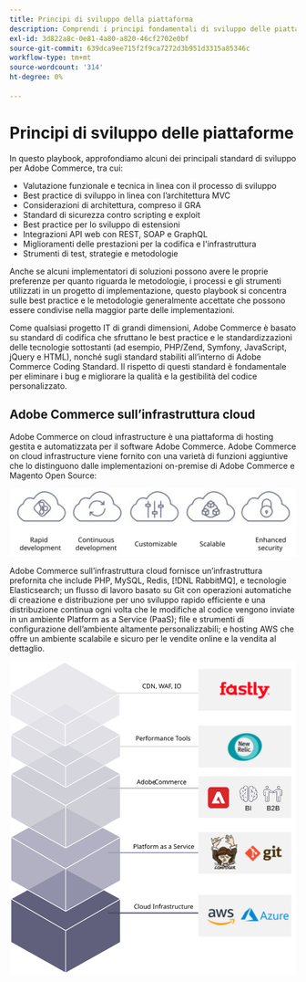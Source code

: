 ```yaml
---
title: Principi di sviluppo della piattaforma
description: Comprendi i principi fondamentali di sviluppo delle piattaforme quando lavori con Adobe Commerce.
exl-id: 3d822a8c-0e81-4a80-a820-46cf2702e0bf
source-git-commit: 639dca9ee715f2f9ca7272d3b951d3315a85346c
workflow-type: tm+mt
source-wordcount: '314'
ht-degree: 0%

---
```


# Principi di sviluppo delle piattaforme

In questo playbook, approfondiamo alcuni dei principali standard di sviluppo per Adobe Commerce, tra cui:

- Valutazione funzionale e tecnica in linea con il processo di sviluppo
- Best practice di sviluppo in linea con l’architettura MVC
- Considerazioni di architettura, compreso il GRA
- Standard di sicurezza contro scripting e exploit
- Best practice per lo sviluppo di estensioni
- Integrazioni API web con REST, SOAP e GraphQL
- Miglioramenti delle prestazioni per la codifica e l&#39;infrastruttura
- Strumenti di test, strategie e metodologie

Anche se alcuni implementatori di soluzioni possono avere le proprie preferenze per quanto riguarda le metodologie, i processi e gli strumenti utilizzati in un progetto di implementazione, questo playbook si concentra sulle best practice e le metodologie generalmente accettate che possono essere condivise nella maggior parte delle implementazioni.

Come qualsiasi progetto IT di grandi dimensioni, Adobe Commerce è basato su standard di codifica che sfruttano le best practice e le standardizzazioni delle tecnologie sottostanti (ad esempio, PHP/Zend, Symfony, JavaScript, jQuery e HTML), nonché sugli standard stabiliti all’interno di Adobe Commerce Coding Standard. Il rispetto di questi standard è fondamentale per eliminare i bug e migliorare la qualità e la gestibilità del codice personalizzato.

## Adobe Commerce sull’infrastruttura cloud

Adobe Commerce on cloud infrastructure è una piattaforma di hosting gestita e automatizzata per il software Adobe Commerce. Adobe Commerce on cloud infrastructure viene fornito con una varietà di funzioni aggiuntive che lo distinguono dalle implementazioni on-premise di Adobe Commerce e Magento Open Source:

![Infografiche dei componenti di Adobe Commerce](../../assets/playbooks/commerce-cloud.svg)

Adobe Commerce sull’infrastruttura cloud fornisce un’infrastruttura prefornita che include PHP, MySQL, Redis, [!DNL RabbitMQ], e tecnologie Elasticsearch; un flusso di lavoro basato su Git con operazioni automatiche di creazione e distribuzione per uno sviluppo rapido efficiente e una distribuzione continua ogni volta che le modifiche al codice vengono inviate in un ambiente Platform as a Service (PaaS); file e strumenti di configurazione dell’ambiente altamente personalizzabili; e hosting AWS che offre un ambiente scalabile e sicuro per le vendite online e la vendita al dettaglio.

![Infografiche dei componenti di Adobe Commerce](../../assets/playbooks/cloud-tech-stack.svg)
